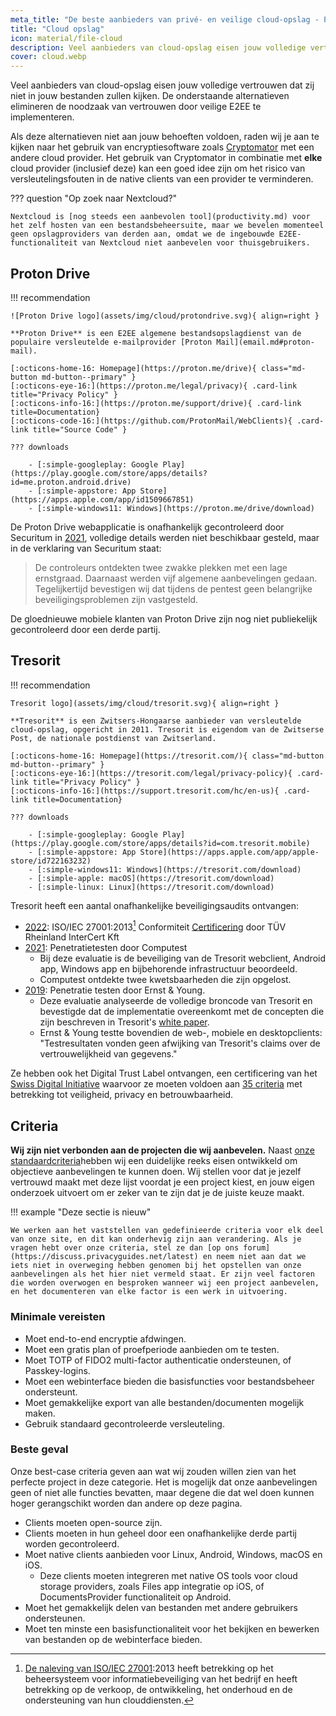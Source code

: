 ```yaml
---
meta_title: "De beste aanbieders van privé- en veilige cloud-opslag - Privacy Guides"
title: "Cloud opslag"
icon: material/file-cloud
description: Veel aanbieders van cloud-opslag eisen jouw volledige vertrouwen dat zij niet in jouw bestanden zullen kijken. Dit zijn de privé alternatieven!
cover: cloud.webp
---
```


Veel aanbieders van cloud-opslag eisen jouw volledige vertrouwen dat zij niet in jouw bestanden zullen kijken. De onderstaande alternatieven elimineren de noodzaak van vertrouwen door veilige E2EE te implementeren.

Als deze alternatieven niet aan jouw behoeften voldoen, raden wij je aan te kijken naar het gebruik van encryptiesoftware zoals [Cryptomator](encryption.md#cryptomator-cloud) met een andere cloud provider. Het gebruik van Cryptomator in combinatie met **elke** cloud provider (inclusief deze) kan een goed idee zijn om het risico van versleutelingsfouten in de native clients van een provider te verminderen.

??? question "Op zoek naar Nextcloud?"

    Nextcloud is [nog steeds een aanbevolen tool](productivity.md) voor het zelf hosten van een bestandsbeheersuite, maar we bevelen momenteel geen opslagproviders van derden aan, omdat we de ingebouwde E2EE-functionaliteit van Nextcloud niet aanbevelen voor thuisgebruikers.

## Proton Drive

!!! recommendation

    ![Proton Drive logo](assets/img/cloud/protondrive.svg){ align=right }
    
    **Proton Drive** is een E2EE algemene bestandsopslagdienst van de populaire versleutelde e-mailprovider [Proton Mail](email.md#proton-mail).
    
    [:octicons-home-16: Homepage](https://proton.me/drive){ class="md-button md-button--primary" }
    [:octicons-eye-16:](https://proton.me/legal/privacy){ .card-link title="Privacy Policy" }
    [:octicons-info-16:](https://proton.me/support/drive){ .card-link title=Documentation}
    [:octicons-code-16:](https://github.com/ProtonMail/WebClients){ .card-link title="Source Code" }
    
    ??? downloads
    
        - [:simple-googleplay: Google Play](https://play.google.com/store/apps/details?id=me.proton.android.drive)
        - [:simple-appstore: App Store](https://apps.apple.com/app/id1509667851)
        - [:simple-windows11: Windows](https://proton.me/drive/download)

De Proton Drive webapplicatie is onafhankelijk gecontroleerd door Securitum in [2021](https://proton.me/blog/security-audit-all-proton-apps), volledige details werden niet beschikbaar gesteld, maar in de verklaring van Securitum staat:

> De controleurs ontdekten twee zwakke plekken met een lage ernstgraad. Daarnaast werden vijf algemene aanbevelingen gedaan. Tegelijkertijd bevestigen wij dat tijdens de pentest geen belangrijke beveiligingsproblemen zijn vastgesteld.

De gloednieuwe mobiele klanten van Proton Drive zijn nog niet publiekelijk gecontroleerd door een derde partij.

## Tresorit

!!! recommendation

    Tresorit logo](assets/img/cloud/tresorit.svg){ align=right }
    
    **Tresorit** is een Zwitsers-Hongaarse aanbieder van versleutelde cloud-opslag, opgericht in 2011. Tresorit is eigendom van de Zwitserse Post, de nationale postdienst van Zwitserland.
    
    [:octicons-home-16: Homepage](https://tresorit.com/){ class="md-button md-button--primary" }
    [:octicons-eye-16:](https://tresorit.com/legal/privacy-policy){ .card-link title="Privacy Policy" }
    [:octicons-info-16:](https://support.tresorit.com/hc/en-us){ .card-link title=Documentation}
    
    ??? downloads
    
        - [:simple-googleplay: Google Play](https://play.google.com/store/apps/details?id=com.tresorit.mobile)
        - [:simple-appstore: App Store](https://apps.apple.com/app/apple-store/id722163232)
        - [:simple-windows11: Windows](https://tresorit.com/download)
        - [:simple-apple: macOS](https://tresorit.com/download)
        - [:simple-linux: Linux](https://tresorit.com/download)

Tresorit heeft een aantal onafhankelijke beveiligingsaudits ontvangen:

- [2022](https://tresorit.com/blog/tresorit-receives-iso-27001-certification/): ISO/IEC 27001:2013[^1] Conformiteit [Certificering](https://www.certipedia.com/quality_marks/9108644476) door TÜV Rheinland InterCert Kft
- [2021](https://tresorit.com/blog/fresh-penetration-testing-confirms-tresorit-security/): Penetratietesten door Computest
    - Bij deze evaluatie is de beveiliging van de Tresorit webclient, Android app, Windows app en bijbehorende infrastructuur beoordeeld.
    - Computest ontdekte twee kwetsbaarheden die zijn opgelost.
- [2019](https://tresorit.com/blog/ernst-young-review-verifies-tresorits-security-architecture/): Penetratie testen door Ernst & Young.
    - Deze evaluatie analyseerde de volledige broncode van Tresorit en bevestigde dat de implementatie overeenkomt met de concepten die zijn beschreven in Tresorit's [white paper](https://prodfrontendcdn.azureedge.net/202208011608/tresorit-encryption-whitepaper.pdf).
    - Ernst & Young testte bovendien de web-, mobiele en desktopclients: "Testresultaten vonden geen afwijking van Tresorit's claims over de vertrouwelijkheid van gegevens."

Ze hebben ook het Digital Trust Label ontvangen, een certificering van het [Swiss Digital Initiative](https://www.swiss-digital-initiative.org/digital-trust-label/) waarvoor ze moeten voldoen aan [35 criteria](https://digitaltrust-label.swiss/criteria/) met betrekking tot veiligheid, privacy en betrouwbaarheid.

## Criteria

**Wij zijn niet verbonden aan de projecten die wij aanbevelen.** Naast [onze standaardcriteria](about/criteria.md)hebben wij een duidelijke reeks eisen ontwikkeld om objectieve aanbevelingen te kunnen doen. Wij stellen voor dat je jezelf vertrouwd maakt met deze lijst voordat je een project kiest, en jouw eigen onderzoek uitvoert om er zeker van te zijn dat je de juiste keuze maakt.

!!! example "Deze sectie is nieuw"

    We werken aan het vaststellen van gedefinieerde criteria voor elk deel van onze site, en dit kan onderhevig zijn aan verandering. Als je vragen hebt over onze criteria, stel ze dan [op ons forum](https://discuss.privacyguides.net/latest) en neem niet aan dat we iets niet in overweging hebben genomen bij het opstellen van onze aanbevelingen als het hier niet vermeld staat. Er zijn veel factoren die worden overwogen en besproken wanneer wij een project aanbevelen, en het documenteren van elke factor is een werk in uitvoering.

### Minimale vereisten

- Moet end-to-end encryptie afdwingen.
- Moet een gratis plan of proefperiode aanbieden om te testen.
- Moet TOTP of FIDO2 multi-factor authenticatie ondersteunen, of Passkey-logins.
- Moet een webinterface bieden die basisfuncties voor bestandsbeheer ondersteunt.
- Moet gemakkelijke export van alle bestanden/documenten mogelijk maken.
- Gebruik standaard gecontroleerde versleuteling.

### Beste geval

Onze best-case criteria geven aan wat wij zouden willen zien van het perfecte project in deze categorie. Het is mogelijk dat onze aanbevelingen geen of niet alle functies bevatten, maar degene die dat wel doen kunnen hoger gerangschikt worden dan andere op deze pagina.

- Clients moeten open-source zijn.
- Clients moeten in hun geheel door een onafhankelijke derde partij worden gecontroleerd.
- Moet native clients aanbieden voor Linux, Android, Windows, macOS en iOS.
    - Deze clients moeten integreren met native OS tools voor cloud storage providers, zoals Files app integratie op iOS, of DocumentsProvider functionaliteit op Android.
- Moet het gemakkelijk delen van bestanden met andere gebruikers ondersteunen.
- Moet ten minste een basisfunctionaliteit voor het bekijken en bewerken van bestanden op de webinterface bieden.

[^1]: [De naleving van ISO/IEC 27001](https://en.wikipedia.org/wiki/ISO/IEC_27001):2013 heeft betrekking op het beheersysteem voor informatiebeveiliging van het bedrijf [](https://en.wikipedia.org/wiki/Information_security_management) en heeft betrekking op de verkoop, de ontwikkeling, het onderhoud en de ondersteuning van hun clouddiensten.
